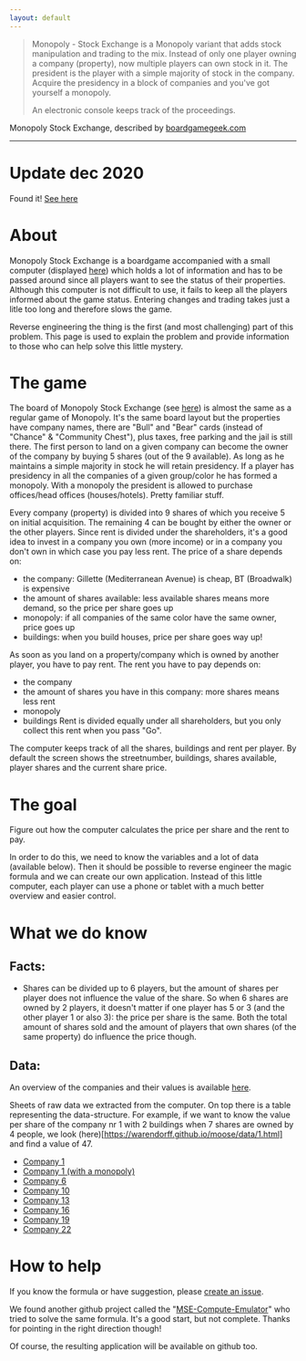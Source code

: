 ```yaml
---
layout: default
---
```


> Monopoly - Stock Exchange is a Monopoly variant that adds stock manipulation and trading to the mix.
> Instead of only one player owning a company (property), now multiple players can own stock in it.
> The president is the player with a simple majority of stock in the company.
> Acquire the presidency in a block of companies and you've got yourself a monopoly.
>
> An electronic console keeps track of the proceedings.

Monopoly Stock Exchange, described by [boardgamegeek.com](https://boardgamegeek.com/boardgame/3065/monopoly-stock-exchange)

---

# Update dec 2020

Found it! [See here](https://warendorff.github.io/moose/data/result.html)

# About

Monopoly Stock Exchange is a boardgame accompanied with a small computer (displayed [here](https://boardgamegeek.com/image/133900/monopoly-stock-exchange)) which holds a lot of information and has to be passed around since all players want to see the status of their properties. Although this computer is not difficult to use, it fails to keep all the players informed about the game status. Entering changes and trading takes just a litle too long and therefore slows the game.

Reverse engineering the thing is the first (and most challenging) part of this problem. This page is used to explain the problem and provide information to those who can help solve this little mystery.

# The game

The board of Monopoly Stock Exchange (see [here](https://boardgamegeek.com/image/247141)) is almost the same as a regular game of Monopoly. It's the same board layout but the properties have company names, there are "Bull" and "Bear" cards (instead of "Chance" & "Community Chest"), plus taxes, free parking and the jail is still there. The first person to land on a given company can become the owner of the company by buying 5 shares (out of the 9 available). As long as he maintains a simple majority in stock he will retain presidency. If a player has presidency in all the companies of a given group/color he has formed a monopoly. With a monopoly the president is allowed to purchase offices/head offices (houses/hotels). Pretty familiar stuff.

Every company (property) is divided into 9 shares of which you receive 5 on initial acquisition. The remaining 4 can be bought by either the owner or the other players. Since rent is divided under the shareholders, it's a good idea to invest in a company you own (more income) or in a company you don't own in which case you pay less rent. The price of a share depends on:
- the company: Gillette (Mediterranean Avenue) is cheap, BT (Broadwalk) is expensive
- the amount of shares available: less available shares means more demand, so the price per share goes up
- monopoly: if all companies of the same color have the same owner, price goes up
- buildings: when you build houses, price per share goes way up!

As soon as you land on a property/company which is owned by another player, you have to pay rent. The rent you have to pay depends on:
- the company
- the amount of shares you have in this company: more shares means less rent
- monopoly
- buildings
Rent is divided equally under all shareholders, but you only collect this rent when you pass "Go".

The computer keeps track of all the shares, buildings and rent per player. By default the screen shows the streetnumber, buildings, shares available, player shares and the current share price.

# The goal

Figure out how the computer calculates the price per share and the rent to pay.

In order to do this, we need to know the variables and a lot of data (available below). Then it should be possible to reverse engineer the magic formula and we can create our own application. Instead of this little computer, each player can use a phone or tablet with a much better overview and easier control.

# What we do know

## Facts:

- Shares can be divided up to 6 players, but the amount of shares per player does not influence the value of the share. So when 6 shares are owned by 2 players, it doesn't matter if one player has 5 or 3 (and the other player 1 or also 3): the price per share is the same. Both the total amount of shares sold and the amount of players that own shares (of the same property) do influence the price though.

## Data:

An overview of the companies and their values is available [here](https://warendorff.github.io/moose/data/companies.html).

Sheets of raw data we extracted from the computer. On top there is a table representing the data-structure. For example, if we want to know the value per share of the company nr 1 with 2 buildings when 7 shares are owned by 4 people, we look (here)[https://warendorff.github.io/moose/data/1.html] and find a value of 47.

- [Company 1](https://warendorff.github.io/moose/data/1.html)
- [Company 1 (with a monopoly)](https://warendorff.github.io/moose/data/1mp.html)
- [Company 6](https://warendorff.github.io/moose/data/6.html)
- [Company 10](https://warendorff.github.io/moose/data/10.html)
- [Company 13](https://warendorff.github.io/moose/data/13.html)
- [Company 16](https://warendorff.github.io/moose/data/16.html)
- [Company 19](https://warendorff.github.io/moose/data/19.html)
- [Company 22](https://warendorff.github.io/moose/data/22.html)

# How to help

If you know the formula or have suggestion, please [create an issue](https://github.com/warendorff/moose/issues).

We found another github project called the "[MSE-Compute-Emulator](https://github.com/BenDutton/MSE-Compute-Emulator)" who tried to solve the same formula. It's a good start, but not complete. Thanks for pointing in the right direction though!

Of course, the resulting application will be available on github too.
